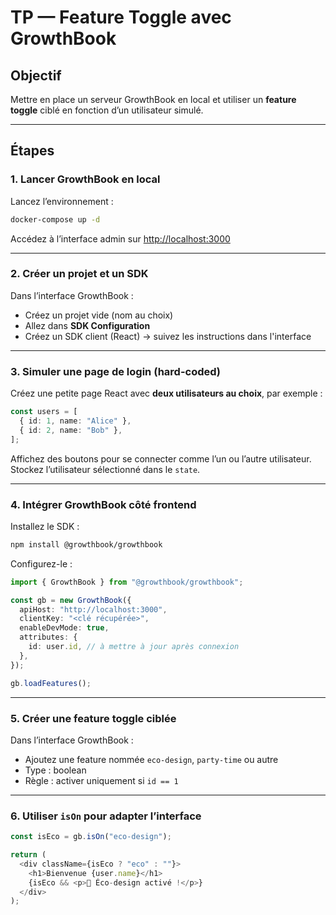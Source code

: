 # TP — Feature Toggle avec GrowthBook

## Objectif

Mettre en place un serveur GrowthBook en local et utiliser un **feature toggle** ciblé en fonction d’un utilisateur simulé.

---

## Étapes

### 1. Lancer GrowthBook en local

Lancez l’environnement :

```bash
docker-compose up -d
```

Accédez à l’interface admin sur [http://localhost:3000](http://localhost:3000)

---

### 2. Créer un projet et un SDK

Dans l’interface GrowthBook :

- Créez un projet vide (nom au choix)
- Allez dans **SDK Configuration**
- Créez un SDK client (React) → suivez les instructions dans l'interface

---

### 3. Simuler une page de login (hard-coded)

Créez une petite page React avec **deux utilisateurs au choix**, par exemple :

```ts
const users = [
  { id: 1, name: "Alice" },
  { id: 2, name: "Bob" },
];
```

Affichez des boutons pour se connecter comme l’un ou l’autre utilisateur. Stockez l’utilisateur sélectionné dans le `state`.

---

### 4. Intégrer GrowthBook côté frontend

Installez le SDK :

```bash
npm install @growthbook/growthbook
```

Configurez-le :

```ts
import { GrowthBook } from "@growthbook/growthbook";

const gb = new GrowthBook({
  apiHost: "http://localhost:3000",
  clientKey: "<clé récupérée>",
  enableDevMode: true,
  attributes: {
    id: user.id, // à mettre à jour après connexion
  },
});

gb.loadFeatures();
```

---

### 5. Créer une feature toggle ciblée

Dans l’interface GrowthBook :

- Ajoutez une feature nommée `eco-design`, `party-time` ou autre
- Type : boolean
- Règle : activer uniquement si `id == 1`

---

### 6. Utiliser `isOn` pour adapter l’interface

```ts
const isEco = gb.isOn("eco-design");

return (
  <div className={isEco ? "eco" : ""}>
    <h1>Bienvenue {user.name}</h1>
    {isEco && <p>🌱 Éco-design activé !</p>}
  </div>
);
```
